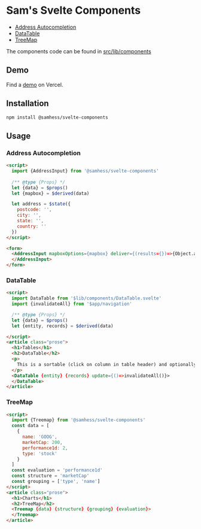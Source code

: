 # Sam's Svelte Components

* [Address Autocompletion](src/routes/components/forms)
* [DataTable](src/routes/components/tables)
* [TreeMap](src/routes/components/charts)

The components code can be found in [src/lib/components](src/lib/components)

## Demo
Find a [demo](https://svelte-components-black.vercel.app) on Vercel.

## Installation
```bash
npm install @samhess/svelte-components
```

## Usage
### Address Autocompletion
```html
<script>
  import {AddressInput} from '@samhess/svelte-components'
  
  /** @type {Props} */
  let {data} = $props()
  let {mapbox} = $derived(data)

  let address = $state({
    postcode: '', 
    city: '', 
    state: '', 
    country: ''
  })
</script>

<form>
  <AddressInput mapboxOptions={mapbox} deliver={(results={})=>{Object.assign(address,results)}}>
  </AddressInput>
</form>
```

### DataTable
```html
<script>
  import DataTable from '$lib/components/DataTable.svelte'
  import {invalidateAll} from '$app/navigation'

  /** @type {Props} */
  let {data} = $props()
  let {entity, records} = $derived(data)

</script>
<article class="prose">
  <h1>Tables</h1>
  <h2>DataTable</h2>
  <p>
    This is a sortable (click on column in table header) and optionally editable (double click on table row) data table.
  </p>
  <DataTable {entity} {records} update={()=>invalidateAll()}>
  </DataTable>
</article>
```

### TreeMap
```html
<script>
  import {Treemap} from '@samhess/svelte-components'
  const data = [
    {
      name: 'GOOG',
      marketCap: 200,
      performance1d: 2,
      type: 'stock'
    }
  ]
  const evaluation = 'performance1d'
  const structure = 'marketCap'
  const grouping = ['type', 'name']
</script>
<article class="prose">
  <h1>Charts</h1>
  <h2>TreeMap</h2>
  <Treemap {data} {structure} {grouping} {evaluation}>
  </Treemap>
</article>
```